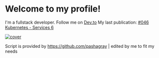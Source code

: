 # Welcome to my profile!
I'm a fullstack developer. Follow me on [Dev.to](https://dev.to/elkhatibomar)
My last publication:
[#046 Kubernetes - Services 6 ](https://dev.to/elkhatibomar/046-kubernetes-services-6-aam)

[![cover](https://res.cloudinary.com/practicaldev/image/fetch/s--C0MxLrqj--/c_imagga_scale,f_auto,fl_progressive,h_420,q_auto,w_1000/https://dev-to-uploads.s3.amazonaws.com/i/p4mz2owm80bg5npwwb8s.png)](https://dev.to/elkhatibomar/046-kubernetes-services-6-aam)



Script is provided by https://github.com/pashagray | edited by me to fit my needs
